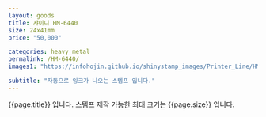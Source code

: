 ```yaml
---
layout: goods
title: 샤이니 HM-6440
size: 24x41mm
price: "50,000"

categories: heavy_metal
permalink: /HM-6440/
images1: "https://infohojin.github.io/shinystamp_images/Printer_Line/HM-6440/HM-6440_1.jpg"

subtitle: "자동으로 잉크가 나오는 스템프 입니다."
---
```


{{page.title}} 입니다. 스템프 제작 가능한 최대 크기는 {{page.size}} 입니다.